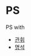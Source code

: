 # PS

PS with
* [관휘](https://github.com/gwanhwi/BOJ)
* [명석](https://github.com/cacaocoffee/Baekjoon)
